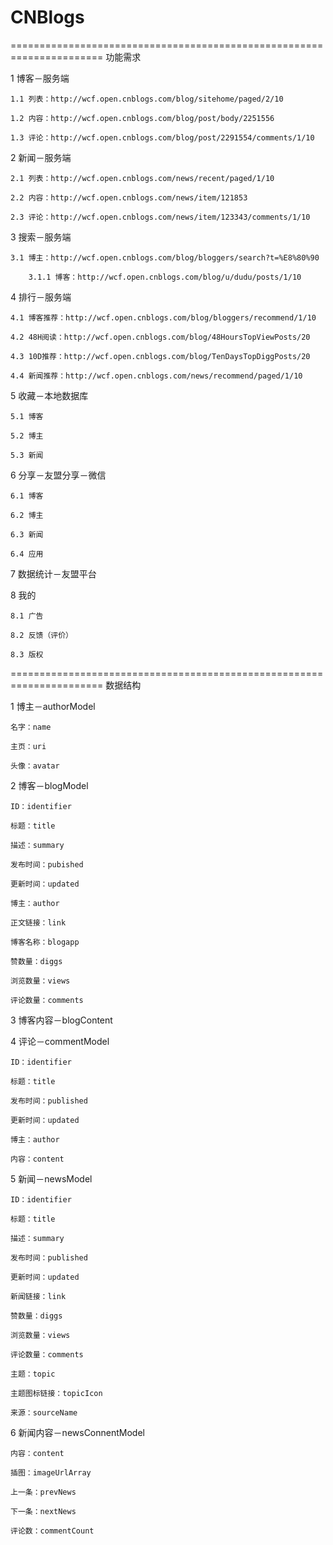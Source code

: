 # CNBlogs

======================================================================
功能需求

1 博客－服务端

	1.1 列表：http://wcf.open.cnblogs.com/blog/sitehome/paged/2/10
	
	1.2 内容：http://wcf.open.cnblogs.com/blog/post/body/2251556
	
	1.3 评论：http://wcf.open.cnblogs.com/blog/post/2291554/comments/1/10

2 新闻－服务端

	2.1 列表：http://wcf.open.cnblogs.com/news/recent/paged/1/10
	
	2.2 内容：http://wcf.open.cnblogs.com/news/item/121853
	
	2.3 评论：http://wcf.open.cnblogs.com/news/item/123343/comments/1/10

3 搜索－服务端

	3.1 博主：http://wcf.open.cnblogs.com/blog/bloggers/search?t=%E8%80%90
	
		3.1.1 博客：http://wcf.open.cnblogs.com/blog/u/dudu/posts/1/10

4 排行－服务端

	4.1 博客推荐：http://wcf.open.cnblogs.com/blog/bloggers/recommend/1/10
	
	4.2 48H阅读：http://wcf.open.cnblogs.com/blog/48HoursTopViewPosts/20
	
	4.3 10D推荐：http://wcf.open.cnblogs.com/blog/TenDaysTopDiggPosts/20
	
	4.4 新闻推荐：http://wcf.open.cnblogs.com/news/recommend/paged/1/10

5 收藏－本地数据库

	5.1 博客
	
	5.2 博主
	
	5.3 新闻

6 分享－友盟分享－微信

	6.1 博客
	
	6.2 博主
	
	6.3 新闻
	
	6.4 应用

7 数据统计－友盟平台

8 我的

	8.1 广告
	
	8.2 反馈（评价）
	
	8.3 版权
	
======================================================================
数据结构

1 博主－authorModel

	名字：name
	
	主页：uri
	
	头像：avatar

2 博客－blogModel

	ID：identifier
	
	标题：title
	
	描述：summary
	
	发布时间：pubished
	
	更新时间：updated
	
	博主：author
	
	正文链接：link
	
	博客名称：blogapp
	
	赞数量：diggs
	
	浏览数量：views
	
	评论数量：comments

3 博客内容－blogContent

4 评论－commentModel

	ID：identifier
	
	标题：title
	
	发布时间：published
	
	更新时间：updated
	
	博主：author
	
	内容：content

5 新闻－newsModel

	ID：identifier
	
	标题：title
	
	描述：summary
	
	发布时间：published
	
	更新时间：updated
	
	新闻链接：link
	
	赞数量：diggs
	
	浏览数量：views
	
	评论数量：comments
	
	主题：topic
	
	主题图标链接：topicIcon
	
	来源：sourceName

6 新闻内容－newsConnentModel

	内容：content
	
	插图：imageUrlArray
	
	上一条：prevNews
	
	下一条：nextNews
	
	评论数：commentCount

